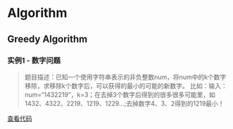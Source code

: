 # Algorithm


## Greedy Algorithm

### 实例1 - 数字问题

> 题目描述：已知一个使用字符串表示的非负整数num，将num中的k个数字移除，求移除k个数字后，可以获得的最小的可能的新数字。
比如：输入：num=“1432219”，k=3；在去掉3个数字后得到的很多很多可能里，如1432、4322、2219、1219、1229...;去掉数字4、3、2得到的1219最小！

[查看代码](https://github.com/YiLing-IOT-Studio/Weekly-FEG/blob/master/Algorithm/001-greedy-ex01.js)